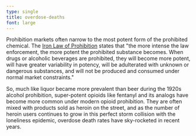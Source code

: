 ```yaml
---
type: single
title: overdose-deaths
font: large
---
```


Prohibition markets often narrow to the most potent form of the prohibited chemical. The <span class="emphasized-header">[Iron Law of Prohibition](https://www.cato.org/policy-analysis/alcohol-prohibition-was-failure)</span> states that "the more intense the law enforcement, the more potent the prohibited substance becomes. When drugs or alcoholic beverages are prohibited, they will become more potent, will have greater variability in potency, will be adulterated with unknown or dangerous substances, and will not be produced and consumed under normal market constraints."

So, much like liquor became more prevalent than beer during the 1920s alcohol prohibition, super-potent opioids like fentanyl and its analogs have become more common under modern opioid prohibition. They are often mixed with products sold as heroin on the street, and as the number of heroin users continues to grow in this perfect storm collision with the loneliness epidemic, overdose death rates have sky-rocketed in recent years.
